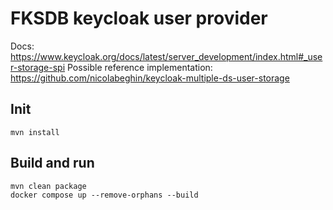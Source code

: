 # FKSDB keycloak user provider
Docs: https://www.keycloak.org/docs/latest/server_development/index.html#_user-storage-spi
Possible reference implementation: https://github.com/nicolabeghin/keycloak-multiple-ds-user-storage 

## Init
```
mvn install
```

## Build and run
```
mvn clean package
docker compose up --remove-orphans --build
```

